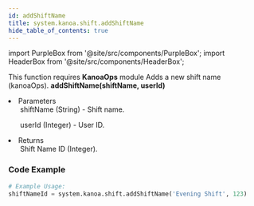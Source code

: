 ```yaml
---
id: addShiftName
title: system.kanoa.shift.addShiftName
hide_table_of_contents: true
---
```


import PurpleBox from '@site/src/components/PurpleBox';
import HeaderBox from '@site/src/components/HeaderBox';

<PurpleBox>This function requires <b>KanoaOps</b> module</PurpleBox>
<HeaderBox header="Description">Adds a new shift name (kanoaOps).</HeaderBox>
<HeaderBox header="Syntax">
    <b>addShiftName(shiftName, userId)</b>
    <li>Parameters <br />
        <ul>shiftName (String) - Shift name.</ul>
        <ul>userId (Integer) - User ID.</ul>
    </li>
    <li>Returns <br />
        <ul>Shift Name ID (Integer).</ul>
    </li>
</HeaderBox>

### Code Example

```python
# Example Usage:
shiftNameId = system.kanoa.shift.addShiftName('Evening Shift', 123)


